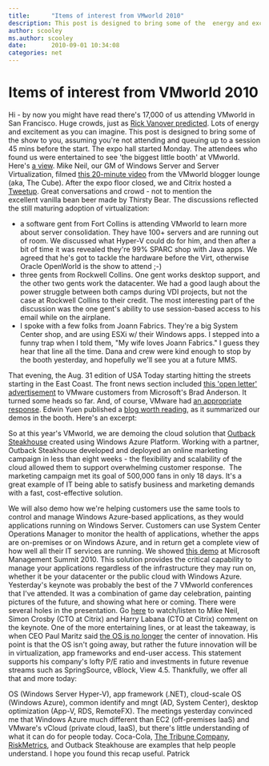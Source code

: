 ```yaml
---
title:      "Items of interest from VMworld 2010"
description: This post is designed to bring some of the  energy and excitement of the show to you.
author: scooley
ms.author: scooley
date:       2010-09-01 10:34:08
categories: net
---
```

# Items of interest from VMworld 2010

Hi - by now you might have read there's 17,000 of us attending VMworld in San Francisco. Huge crowds, just as [Rick Vanover predicted](http://virtualizationreview.com/blogs/everyday-virtualization/2010/08/the-five-things-i-hate-about-vmworld.aspx "Rick Vanover blog post"). Lots of energy and excitement as you can imagine. This post is designed to bring some of the show to you, assuming you're not attending and queuing up to a session 45 mins before the start. The expo hall started Monday. The attendees who found us were entertained to see 'the biggest little booth' at VMworld. Here's [a view](http://twitpic.com/2k2g4m "MSFT booth at VMworld"). Mike Neil, our GM of Windows Server and Server Virtualization, filmed [this 20-minute video](http://www.siliconangle.tv/video/microsoft-gm-virtualization-mike-niel-speaks-vmworld-2010-0 "Justin.TV video interview") from the VMworld blogger lounge (aka, The Cube). After the expo floor closed, we and Citrix hosted a [Tweetup](http://twtvite.com/msTweetUp). Great conversations and crowd - not to mention the excellent vanilla bean beer made by Thirsty Bear. The discussions reflected the still maturing adoption of virtualization: 

  * a software gent from Fort Collins is attending VMworld to learn more about server consolidation. They have 100+ servers and are running out of room. We discussed what Hyper-V could do for him, and then after a bit of time it was revealed they're 99% SPARC shop with Java apps. We agreed that he's got to tackle the hardware before the Virt, otherwise Oracle OpenWorld is the show to attend ;-)
  * three gents from Rockwell Collins. One gent works desktop support, and the other two gents work the datacenter. We had a good laugh about the power struggle between both camps during VDI projects, but not the case at Rockwell Collins to their credit. The most interesting part of the discussion was the one gent's ability to use session-based access to his email while on the airplane. 
  * I spoke with a few folks from Joann Fabrics. They're a big System Center shop, and are using ESXi w/ their Windows apps. I stepped into a funny trap when I told them, "My wife loves Joann Fabrics." I guess they hear that line all the time. Dana and crew were kind enough to stop by the booth yesterday, and hopefully we'll see you at a future MMS.

That evening, the Aug. 31 edition of USA Today starting hitting the streets starting in the East Coast. The front news section included [this 'open letter' advertisement](https://download.microsoft.com/download/D/C/3/DC3CB4B2-8824-4049-B832-93D39CC41FB1/VMWareOpenLetter.pdf "pdf download") to VMware customers from Microsoft's Brad Anderson. It turned some heads so far. And, of course, VMware had [an appropriate response](http://www.theinquirer.net/inquirer/blog-post/1730736/vmware-makes-fun-microsoft "Inquirer"). Edwin Yuen published a [blog worth reading](https://blogs.technet.com/b/systemcenterexperts/archive/2010/08/31/virtual-paths-to-the-real-clouds.aspx), as it summarized our demos in the booth. Here's an excerpt: 

So at this year's VMworld, we are demoing the cloud solution that [Outback Steakhouse](https://www.microsoft.com/casestudies/Windows-Azure/Outback-Steakhouse/Restaurant-Chain-Outback-Steakhouse-Boosts-Guest-Loyalty-with-Social-Networking-and-Cloud-Computing/4000005861) created using Windows Azure Platform. Working with a partner, Outback Steakhouse developed and deployed an online marketing campaign in less than eight weeks - the flexibility and scalability of the cloud allowed them to support overwhelming customer response.  The marketing campaign met its goal of 500,000 fans in only 18 days. It's a great example of IT being able to satisfy business and marketing demands with a fast, cost-effective solution. 

We will also demo how we're helping customers use the same tools to control and manage Windows Azure-based applications, as they would applications running on Windows Server. Customers can use System Center Operations Manager to monitor the health of applications, whether the apps are on-premises or on Windows Azure, and in return get a complete view of how well all their IT services are running. We showed [this demo](https://www.microsoft.com/presspass/presskits/infrastructure/videoGallery.aspx?contentID=xinfra_MMS2010_day1KeynoteClip4&WT.z_convert=Share) at Microsoft Management Summit 2010. This solution provides the critical capability to manage your applications regardless of the infrastructure they may run on, whether it be your datacenter or the public cloud with Windows Azure. Yesterday's keynote was probably the best of the 7 VMworld conferences that I've attended. It was a combination of game day celebration, painting pictures of the future, and showing what here or coming. There were several holes in the presentation. Go [here](https://blogs.technet.com/b/stbnewsbytes/archive/2010/08/31/microsoft-and-citrix-respond-to-vmware-s-opening-keynote-at-vmworld-2010.aspx "video") to watch/listen to Mike Neil, Simon Crosby (CTO at Citrix) and Harry Labana (CTO at Citrix) comment on the keynote. One of the more entertaining lines, or at least the takeaway, is when CEO Paul Maritz said [the OS is no longer](http://www.networkworld.com/news/2010/083110-vmworld-maritz-keynote.html?hpg1=bn) the center of innovation. His point is that the OS isn't going away, but rather the future innovation will be in virtualization, app frameworks and end-user access. This statement supports his company's lofty P/E ratio and investments in future revenue streams such as SpringSource, vBlock, View 4.5. Thankfully, we offer all that and more today:

OS (Windows Server Hyper-V), app framework (.NET), cloud-scale OS (Windows Azure), common identify and mngt (AD, System Center), desktop optimization (App-V, RDS, RemoteFX). The meetings yesterday convinced me that Windows Azure much different than EC2 (off-premises IaaS) and VMware's vCloud (private cloud, IaaS), but there's little understanding of what it can do for people today. Coca-Cola, [The Tribune Company](https://www.microsoft.com/casestudies/Windows-Azure/Tribune-Company/Tribune-Transforms-Business-for-Heightened-Relevance-by-Embracing-Cloud-Computing/4000007519 "Tribune Company case study"), [RiskMetrics](https://www.microsoft.com/casestudies/Windows-Azure/RiskMetrics/Financial-Risk-Analysis-Firm-Enhances-Capabilities-with-Dynamic-Computing/4000005921 "Risk Metrics case study"), and Outback Steakhouse are examples that help people understand. I hope you found this recap useful. Patrick  
